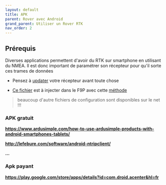 ```yaml
---
layout: default
title: APK
parent: Rover avec Android
grand_parent: Utiliser un Rover RTK
nav_order: 2
---
```


## Prérequis

Diverses applications permettent d'avoir du RTK sur smartphone en utilisant du NMEA. Il est donc important de paramétrer son récepteur pour qu'il sorte ces trames de données

* Pensez à [updater](https://drotek.gitbook.io/rtk-f9p-positioning-solutions/tutorials/updating-zed-f9p-firmware) votre récepteur avant toute chose


* [Ce fichier](https://github.com/jancelin/docs-centipedeRTK/blob/master/assets/param_rtklib/F9P_NMEA.cmd) est à injecter dans le F9P avec cette [méthode](https://drotek.gitbook.io/rtk-f9p-positioning-solutions/how-to-get-started/zed-f9p-rtk-configuration)

> beaucoup d'autre fichiers de configuration sont disponibles sur le net !!!


### APK gratuit

**https://www.ardusimple.com/how-to-use-ardusimple-products-with-android-smartphones-tablets/**

**http://lefebure.com/software/android-ntripclient/**

**...**

### Apk payant

**https://play.google.com/store/apps/details?id=com.droid.acenter&hl=fr**
